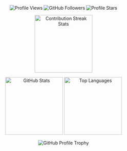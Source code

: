 <p align="center">
  <img src="https://komarev.com/ghpvc/?username=SirLovi&color=brightgreen&style=flat" alt="Profile Views"/>
  <img src="https://img.shields.io/github/followers/SirLovi?label=Followers&style=flat&color=4AB097" alt="GitHub Followers"/>
  <img src="https://img.shields.io/github/stars/SirLovi?affiliations=OWNER%2CCOLLABORATOR&label=Profile%20Stars&style=flat&color=1f6feb" alt="Profile Stars"/>
</p>

<p align="center">
  <img src="https://github-readme-streak-stats.herokuapp.com?user=SirLovi&theme=oceanic-next&border_radius=5&mode=weekly&border=EBEBEB&currStreakNum=C9CACC&sideNums=C9CACC&currStreakLabel=FBFCFF&sideLabels=FBFCFF&background=1A2B34&ring=CFD359" alt="Contribution Streak Stats" height="180px"/>
</p>

<p align="center">
    <img src="https://github-readme-stats.vercel.app/api?username=SirLovi&show_icons=true&include_all_commits=true&count_private=true&&title_color=ffffff&text_color=c9cacc&icon_color=4AB097&bg_color=1A2B34" alt="GitHub Stats" height="180px"/>
    <img src="https://github-readme-stats.vercel.app/api/top-langs/?username=SirLovi&layout=compact&card_width=320&langs_count=8&title_color=ffffff&text_color=c9cacc&icon_color=4AB097&bg_color=1A2B34" alt="Top Languages" height="180px"/>
</p>

<p align="center">
  <img src="https://github-profile-trophy.vercel.app/?username=SirLovi&theme=onedark&row=1&margin-w=10" alt="GitHub Profile Trophy"/>
</p>
